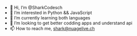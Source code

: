 - 👋 Hi, I’m @SharkCodesch
- 👀 I’m interested in Python && JavaScript
- 🌱 I’m currently learning both languages
- 💞️ I’m looking to get better codding apps and understand api
- 📫 How to reach me, shark@nuagelive.ch

<!---
SharkCodesch/SharkCodesch is a ✨ special ✨ repository because its `README.md` (this file) appears on your GitHub profile.
You can click the Preview link to take a look at your changes.
--->
